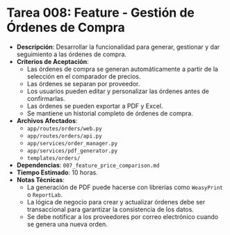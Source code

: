 # Tarea 008: Feature - Gestión de Órdenes de Compra

- **Descripción**: Desarrollar la funcionalidad para generar, gestionar y dar seguimiento a las órdenes de compra.
- **Criterios de Aceptación**:
  - Las órdenes de compra se generan automáticamente a partir de la selección en el comparador de precios.
  - Las órdenes se separan por proveedor.
  - Los usuarios pueden editar y personalizar las órdenes antes de confirmarlas.
  - Las órdenes se pueden exportar a PDF y Excel.
  - Se mantiene un historial completo de órdenes de compra.
- **Archivos Afectados**:
  - `app/routes/orders/web.py`
  - `app/routes/orders/api.py`
  - `app/services/order_manager.py`
  - `app/services/pdf_generator.py`
  - `templates/orders/`
- **Dependencias**: `007_feature_price_comparison.md`
- **Tiempo Estimado**: 10 horas.
- **Notas Técnicas**:
  - La generación de PDF puede hacerse con librerías como `WeasyPrint` o `ReportLab`.
  - La lógica de negocio para crear y actualizar órdenes debe ser transaccional para garantizar la consistencia de los datos.
  - Se debe notificar a los proveedores por correo electrónico cuando se genera una nueva orden. 